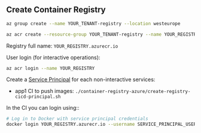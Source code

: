 ## Create Container Registry

```bash
az group create --name YOUR_TENANT-registry --location westeurope

az acr create --resource-group YOUR_TENANT-registry --name YOUR_REGISTRY --sku Basic
```

Registry full name: `YOUR_REGISTRY.azurecr.io`

User login (for interactive operations):

```bash
az acr login --name YOUR_REGISTRY
```

Create a [Service Principal](https://docs.microsoft.com/en-us/azure/container-registry/container-registry-auth-service-principal) 
for each non-interactive services:

- app1 CI to push images: `./container-registry-azure/create-registry-cicd-principal.sh`

In the CI you can login using::

```bash
# Log in to Docker with service principal credentials
docker login YOUR_REGISTRY.azurecr.io --username SERVICE_PRINCIPAL_USER --password SERVICE_PRINCIPAL_PWD
```